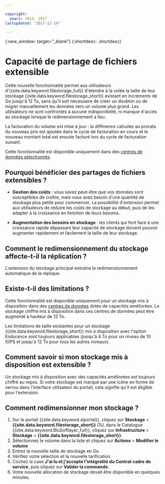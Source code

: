 ```yaml
---

copyright:
  years: 2014, 2017
lastupdated: "2017-12-14"

---
```

{:new_window: target="_blank"}
{:shortdesc: .shortdesc}

# Capacité de partage de fichiers extensible

Cette nouvelle fonctionnalité permet aux utilisateurs d'{{site.data.keyword.filestorage_full}} d'étendre à la volée la taille de leur stockage {{site.data.keyword.filestorage_short}} existant en incréments de Go jusqu'à 12 To, sans qu'il soit nécessaire de créer un doublon ou de migrer manuellement les données vers un volume plus grand. Les utilisateurs ne sont confrontés à aucune indisponibilité, ni manque d'accès au  stockage lorsque le redimensionnement a lieu. 

La facturation du volume est mise à jour : la différence calculée au prorata du nouveau prix est ajoutée dans le cycle de facturation en cours et le nouveau montant total est ensuite facturé lors du cycle de facturation suivant. 

Cette fonctionnalité est disponible uniquement dans des [centres de données sélectionnés](new-ibm-block-and-file-storage-location-and-features.html). 

## Pourquoi bénéficier des partages de fichiers extensibles ? 

- **Gestion des coûts** : vous savez peut-être que vos données sont susceptibles de croître, mais vous avez besoin d'une quantité de stockage plus petite pour commencer. La possibilité d'extension permet aux utilisateurs de réduire les coûts de stockage au début, puis de les adapter à la croissance en fonction de leurs besoins.   

- **Augmentation des besoins en stockage** : les clients qui font face à une croissance rapide dépassant leur capacité de stockage doivent pouvoir augmenter rapidement et facilement la taille de leur stockage.

## Comment le redimensionnement du stockage affecte-t-il la réplication ? 

L'extension du stockage principal entraîne le redimensionnement automatique de la réplique. 

## Existe-t-il des limitations ?

Cette fonctionnalité est disponible uniquement pour un stockage mis à disposition dans des [centres de données](new-ibm-block-and-file-storage-location-and-features.html) dotés de capacités améliorées. Le stockage chiffré mis à disposition dans ces centres de données peut être augmenté à hauteur de 12 To.  

Les limitations de taille existantes pour un stockage {{site.data.keyword.filestorage_short}} mis à disposition avec l'option Endurance sont toujours applicables (jusqu'à 4 To pour un niveau de 10 IOPS et jusqu'à 12 To pour tous les autres niveaux). 

## Comment savoir si mon stockage mis à disposition est extensible ? 

Un stockage mis à disposition avec des capacités améliorées est toujours chiffré au repos. Si votre stockage est marqué par une icône en forme de verrou dans l'interface utilisateur du portail, cela signifie qu'il est éligible pour l'extension.  

## Comment redimensionner mon stockage ?

1. Sur le portail {{site.data.keyword.slportal}}, cliquez sur **Stockage** > **{{site.data.keyword.filestorage_short}}** OU, dans le Catalogue {{site.data.keyword.BluSoftlayer_full}}, cliquez sur **Infrastructure** > **Stockage** > **{{site.data.keyword.filestorage_short}}**.
2. Sélectionnez le volume dans la liste et cliquez sur **Actions** > **Modifier le volume**
3. Entrez la nouvelle taille de stockage en Go.
4. Vérifiez votre sélection et la nouvelle tarification. 
5. Cochez la case **J'ai lu et j'accepte l'intégralité du Contrat cadre de service**, puis cliquez sur **Valider la commande**.
6. Votre nouvelle allocation de stockage devait être disponible en quelques minutes.


